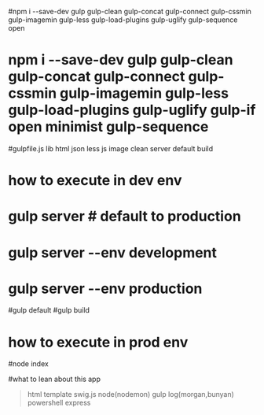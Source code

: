 #npm i --save-dev <packages>
gulp
gulp-clean
gulp-concat
gulp-connect
gulp-cssmin
gulp-imagemin
gulp-less
gulp-load-plugins
gulp-uglify
gulp-sequence
open
# npm i --save-dev gulp gulp-clean gulp-concat gulp-connect gulp-cssmin gulp-imagemin gulp-less gulp-load-plugins gulp-uglify gulp-if open minimist gulp-sequence

#gulpfile.js
lib
html
json
less
js
image
clean
server
default
build

# how to execute in dev env
# gulp server # default to production
# gulp server --env development
# gulp server --env production
#gulp default
#gulp build

# how to execute in prod env
#node index

#what to lean about this app
 > html template swig.js
 > node(nodemon)
 > gulp
 > log(morgan,bunyan)
 > powershell 
 > express